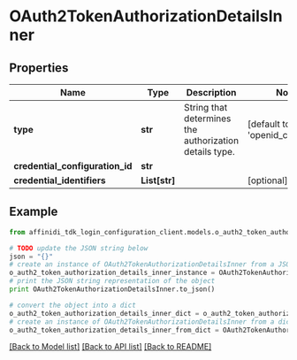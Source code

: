 # OAuth2TokenAuthorizationDetailsInner

## Properties

| Name                            | Type          | Description                                            | Notes                            |
| ------------------------------- | ------------- | ------------------------------------------------------ | -------------------------------- |
| **type**                        | **str**       | String that determines the authorization details type. | [default to 'openid_credential'] |
| **credential_configuration_id** | **str**       |                                                        |
| **credential_identifiers**      | **List[str]** |                                                        | [optional]                       |

## Example

```python
from affinidi_tdk_login_configuration_client.models.o_auth2_token_authorization_details_inner import OAuth2TokenAuthorizationDetailsInner

# TODO update the JSON string below
json = "{}"
# create an instance of OAuth2TokenAuthorizationDetailsInner from a JSON string
o_auth2_token_authorization_details_inner_instance = OAuth2TokenAuthorizationDetailsInner.from_json(json)
# print the JSON string representation of the object
print OAuth2TokenAuthorizationDetailsInner.to_json()

# convert the object into a dict
o_auth2_token_authorization_details_inner_dict = o_auth2_token_authorization_details_inner_instance.to_dict()
# create an instance of OAuth2TokenAuthorizationDetailsInner from a dict
o_auth2_token_authorization_details_inner_from_dict = OAuth2TokenAuthorizationDetailsInner.from_dict(o_auth2_token_authorization_details_inner_dict)
```

[[Back to Model list]](../README.md#documentation-for-models) [[Back to API list]](../README.md#documentation-for-api-endpoints) [[Back to README]](../README.md)
